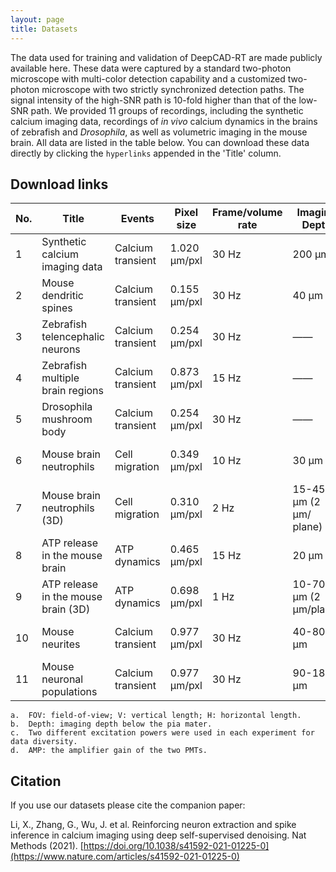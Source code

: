 ```yaml
---
layout: page
title: Datasets
---
```


The data used for training and validation of DeepCAD-RT are made publicly available here. These data were captured by a standard two-photon microscope with multi-color detection capability and a customized two-photon microscope with two strictly synchronized detection paths. The signal intensity of the high-SNR path is 10-fold higher than that of the low-SNR path. We provided 11 groups of recordings, including the synthetic calcium imaging data, recordings of *in vivo* calcium dynamics in the brains of zebrafish and *Drosophila*,  as well as volumetric imaging in the mouse brain. All data are listed in the table below. You can download these data directly by clicking the `hyperlinks` appended in the 'Title' column. 

## Download links

| No.  | Title                               | Events            | Pixel size   | Frame/volume rate | Imaging Depth          | Data size | Comments          |
| ---- | ----------------------------------- | ----------------- | ------------ | ----------------- | ---------------------- | --------- | ----------------- |
| 1    | Synthetic calcium imaging data      | Calcium transient | 1.020 μm/pxl | 30 Hz             | 200 μm                 | GB        | Low-SNR/high-SNR  |
| 2    | Mouse dendritic spines              | Calcium transient | 0.155 μm/pxl | 30 Hz             | 40 μm                  |           | Low-SNR/high-SNR  |
| 3    | Zebrafish telencephalic neurons     | Calcium transient | 0.254 μm/pxl | 30 Hz             | ——                     |           | Low-SNR/high-SNR  |
| 4    | Zebrafish multiple brain regions    | Calcium transient | 0.873 μm/pxl | 15 Hz             | ——                     |           | Low-SNR/high-SNR  |
| 5    | Drosophila mushroom body            | Calcium transient | 0.254 μm/pxl | 30 Hz             | ——                     |           | Low-SNR/high-SNR  |
| 6    | Mouse brain neutrophils             | Cell migration    | 0.349 μm/pxl | 10 Hz             | 30 μm                  |           | Low-SNR/high-SNR  |
| 7    | Mouse brain neutrophils (3D)        | Cell migration    | 0.310 μm/pxl | 2 Hz              | 15-45 μm (2 μm/ plane) |           | Low-SNR, 2 colors |
| 8    | ATP release in the mouse brain      | ATP dynamics      | 0.465 μm/pxl | 15 Hz             | 20 μm                  |           | Low-SNR/high-SNR  |
| 9    | ATP release in the mouse brain (3D) | ATP dynamics      | 0.698 μm/pxl | 1 Hz              | 10-70 μm (2 μm/plane)  |           | Low-SNR           |
| 10   | Mouse neurites                      | Calcium transient | 0.977 μm/pxl | 30 Hz             | 40-80 μm               |           | Low-SNR/high-SNR  |
| 11   | Mouse neuronal populations          | Calcium transient | 0.977 μm/pxl | 30 Hz             | 90-180 μm              |           | Low-SNR/high-SNR  |

```
a.	FOV: field-of-view; V: vertical length; H: horizontal length.
b.	Depth: imaging depth below the pia mater.
c.	Two different excitation powers were used in each experiment for data diversity.
d.	AMP: the amplifier gain of the two PMTs.
```

## Citation

If you use our datasets please cite the companion paper: 

Li, X., Zhang, G., Wu, J. et al. Reinforcing neuron extraction and spike inference in calcium imaging using deep self-supervised denoising. Nat Methods (2021). [https://doi.org/10.1038/s41592-021-01225-0](https://www.nature.com/articles/s41592-021-01225-0)